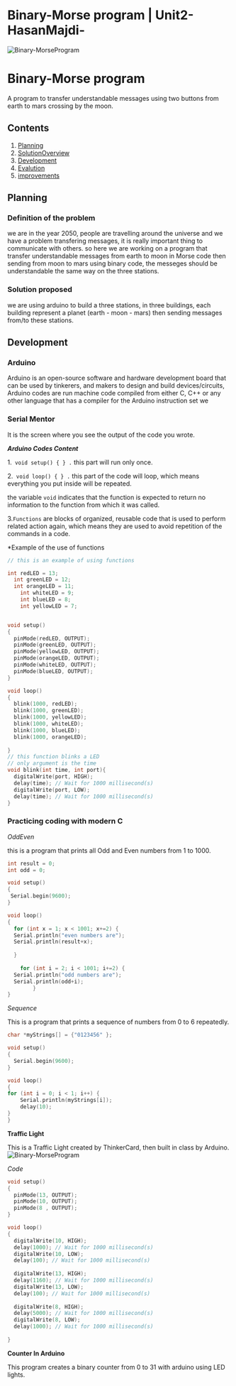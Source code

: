 # Binary-Morse program | Unit2-HasanMajdi-
![Binary-MorseProgram](Unit2.png)

Binary-Morse program 
===========================
A program to transfer understandable messages using two buttons from earth to mars crossing by the moon. 

Contents
---------
  1. [Planning](#planning)
  1. [SolutionOverview](#SolutionOverview)
  1. [Development](#development)
  1. [Evalution](#evaluation)
  1. [improvements](#improvements)
  
  Planning
----------
### Definition of the problem 
we are in the year 2050, people are travelling around the universe and we have a problem transfering messages, it is really important thing to communicate with others. so here we are working on a program that transfer understandable messages from earth to moon in Morse code then sending from moon to mars using binary code, the messeges should be understandable the same way on the three stations.

### Solution proposed
we are using arduino to build a three stations, in three buildings, each building represent a planet (earth - moon - mars) 
then sending messages from/to these stations.

Development
-----------
 
 ### Arduino 
 Arduino is an open-source software and hardware development board that can be used by tinkerers, and makers to design and build devices/circuits, Arduino codes are run machine code compiled from either C, C++ or any other language that has a compiler for the Arduino instruction set we 
 
 ### Serial Mentor 
 It is the screen where you see the output of the code you wrote.
 
 ***Arduino Codes Content***
  
 1.```
 void setup()
{
}
 .```
this part will run only once. 

2.```
void loop()
{
}
.```
this part of the code will loop, which means everything you put inside will be repeated. 

the variable ```void``` indicates that the function is expected to return no information to the function from which it was called.

3.```Functions``` are blocks of organized, reusable code that is used to perform related action again, which means they are used to avoid repetition of the commands in a code. 
 
*Example of the use of functions

```.C
// this is an example of using functions 

int redLED = 13; 
  int greenLED = 12;
  int orangeLED = 11;
	int whiteLED = 9; 
	int blueLED = 8;
	int yellowLED = 7;


void setup()
{
  pinMode(redLED, OUTPUT);
  pinMode(greenLED, OUTPUT);
  pinMode(yellowLED, OUTPUT); 
  pinMode(orangeLED, OUTPUT);
  pinMode(whiteLED, OUTPUT);
  pinMode(blueLED, OUTPUT);
}

void loop()
{
  blink(1000, redLED);
  blink(1000, greenLED);
  blink(1000, yellowLED);
  blink(1000, whiteLED);
  blink(1000, blueLED);
  blink(1000, orangeLED);
  
}
// this function blinks a LED
// only argument is the time 
void blink(int time, int port){
  digitalWrite(port, HIGH);
  delay(time); // Wait for 1000 millisecond(s)
  digitalWrite(port, LOW);
  delay(time); // Wait for 1000 millisecond(s)
}
```

### Practicing coding with modern C

*OddEven*

this is a program that prints all Odd and Even numbers from 1 to 1000. 

```.C 
int result = 0;
int odd = 0;

void setup()
{
 Serial.begin(9600);
}

void loop()
{
  for (int x = 1; x < 1001; x+=2) {
  Serial.println("even numbers are"); 
  Serial.println(result+x); 
   
  }
    
    for (int i = 2; i < 1001; i+=2) {
  Serial.println("odd numbers are"); 
  Serial.println(odd+i);  
		}
}
```
*Sequence*

This is a program that prints a sequence of numbers from 0 to 6 repeatedly.
```.C
char *myStrings[] = {"0123456" };

void setup()
{ 
  Serial.begin(9600);
}

void loop()
{
for (int i = 0; i < 1; i++) {
    Serial.println(myStrings[i]);
    delay(10);
}
}
```
**Traffic Light** 

This is a Traffic Light created by ThinkerCard, then built in class by Arduino. 
![Binary-MorseProgram](Traffic.png)

*Code*

```.C
void setup()
{
  pinMode(13, OUTPUT);
  pinMode(10, OUTPUT);
  pinMode(8 , OUTPUT);
}

void loop()
{
  digitalWrite(10, HIGH);
  delay(1000); // Wait for 1000 millisecond(s)
  digitalWrite(10, LOW);
  delay(100); // Wait for 1000 millisecond(s)
  
  digitalWrite(13, HIGH);
  delay(1160); // Wait for 1000 millisecond(s)
  digitalWrite(13, LOW);
  delay(100); // Wait for 1000 millisecond(s)
  
  digitalWrite(8, HIGH);
  delay(5000); // Wait for 1000 millisecond(s)
  digitalWrite(8, LOW);
  delay(1000); // Wait for 1000 millisecond(s)
  
} 
```
 
**Counter In Arduino** 

This program creates a binary counter from 0 to 31 with arduino using LED lights. 

